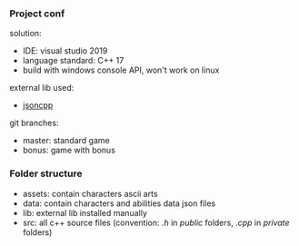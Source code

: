### Project conf

solution:

- IDE: visual studio 2019
- language standard: C++ 17
- build with windows console API, won't work on linux

external lib used:

- [jsoncpp](https://github.com/open-source-parsers/jsoncpp)

git branches:

- master: standard game 
- bonus: game with bonus

### Folder structure

- assets: contain characters ascii arts
- data: contain characters and abilities data json files
- lib: external lib installed manually
- src: all c++ source files (convention: *.h* in *public* folders, *.cpp* in *private* folders)

